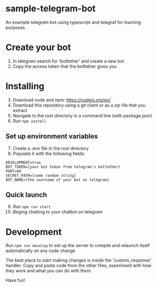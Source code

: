 # sample-telegram-bot
An example telegram bot using typescript and telegraf for learning purposes.

# Create your bot
1) In telegram search for 'botfather' and create a new bot
2) Copy the access token that the botfather gives you

# Installing

3) Download node and npm: https://nodejs.org/en/
4) Download this repository using a git client or as a zip file that you extract
5) Navigate to the root directory in a command line (with package.json)
6) Run `npm install`

## Set up environment variables
7) Create a .env file in the root directory
8) Populate it with the following fields: 
```
DEVELOPMENT=true
BOT_TOKEN=[your bot token from telegram's botfather]
PORT=80
SECRET_PATH=[some random string]
BOT_NAME=[the username of your bot on telegram]
```

## Quick launch
9) Run `npm run start`
10) Beging chatting to your chatbot on telegram

# Development
Run `npm run develop` to set up the server to compile and relaunch itself automatically on any code change

The best place to start making changes is inside the 'custom_response' handler.  Copy and paste code from the other files, experiment with how they work and what you can do with them.

Have fun!